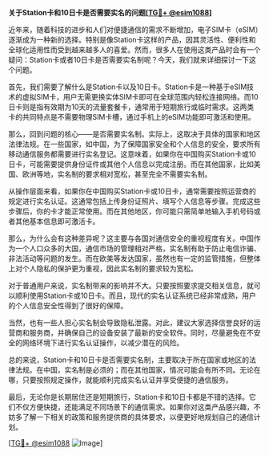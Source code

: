 **关于Station卡和10日卡是否需要实名的问题[[TG💪+ @esim1088](https://t.me/s/esim1088)]**

近年来，随着科技的进步和人们对便捷通信的需求不断增加，电子SIM卡（eSIM）逐渐成为一种新的选择。特别是像Station卡这样的产品，因其灵活性、便利性和全球化适用性而受到越来越多人的喜爱。然而，很多人在使用这类产品时会有一个疑问：Station卡或者10日卡是否需要实名制呢？今天，我们就来详细探讨一下这个问题。

首先，我们需要了解什么是Station卡以及10日卡。Station卡是一种基于eSIM技术的虚拟SIM卡，用户无需更换实体SIM卡即可在全球范围内轻松连接网络。而10日卡则是指有效期为10天的流量套餐卡，通常用于短期旅行或临时需求。这两类卡的共同特点是不需要物理SIM卡槽，通过手机上的eSIM功能即可激活和使用。

那么，回到问题的核心——是否需要实名制。实际上，这取决于具体的国家和地区法律法规。在一些国家，如中国，为了保障国家安全和个人信息的安全，要求所有移动通信服务都需要进行实名登记。这意味着，如果你在中国购买Station卡或10日卡，可能需要提供身份证件或其他个人信息以完成注册。而在其他国家，比如美国、欧洲等地，实名制的要求相对宽松，甚至完全不需要实名制。

从操作层面来看，如果你在中国购买Station卡或10日卡，通常需要按照运营商的规定进行实名认证。这通常包括上传身份证照片、填写个人信息等步骤。完成这些步骤后，你的卡才能正常使用。而在其他地区，你可能只需简单地输入手机号码或者其他基本信息即可激活卡。

那么，为什么会有这种差异呢？这主要与各国对通信安全的重视程度有关。中国作为一个人口众多的大国，通信市场的管理相对严格，实名制有助于防止电信诈骗、非法活动等问题的发生。而在欧美等发达国家，虽然也有一定的监管措施，但整体上对个人隐私的保护更为重视，因此实名制的要求较为宽松。

对于普通用户来说，实名制带来的影响并不大。只要按照要求提交相关信息，就可以顺利使用Station卡或10日卡。而且，现代的实名认证系统已经非常成熟，用户的个人信息安全性得到了很好的保障。

当然，也有一些人担心实名制会导致隐私泄露。对此，建议大家选择信誉良好的运营商和服务商，并确保自己的设备安装了最新的安全软件。同时，尽量避免在不安全的网络环境下进行实名认证操作，以减少潜在的风险。

总的来说，Station卡和10日卡是否需要实名制，主要取决于所在国家或地区的法律法规。在中国，实名制是必须的；而在其他国家，情况可能会有所不同。无论在哪，只要按照规定操作，就能顺利完成实名认证并享受便捷的通信服务。

最后，无论你是长期居住还是短期旅行，Station卡和10日卡都是不错的选择。它们不仅方便快捷，还能满足不同场景下的通信需求。如果你对这类产品感兴趣，不妨多了解一下相关的政策和服务提供商的具体要求，以便更好地规划自己的通信计划。

[[TG💪+ @esim1088](https://t.me/s/esim1088) ![Image](https://i.postimg.cc/4NQfJmqS/Snipaste-2025-05-13-00-14-12.png)]